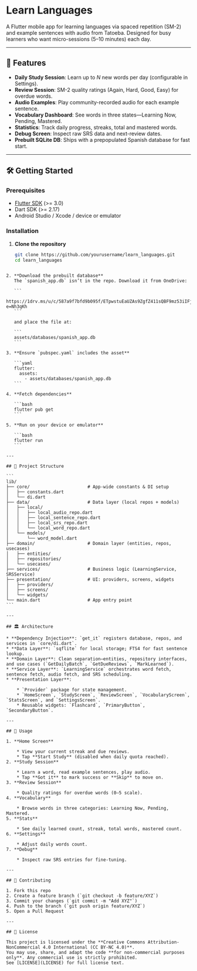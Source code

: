 # Learn Languages

A Flutter mobile app for learning languages via spaced repetition (SM-2) and example sentences with audio from Tatoeba. Designed for busy learners who want micro-sessions (5–10 minutes) each day.

---

## 🚀 Features

- **Daily Study Session**: Learn up to _N_ new words per day (configurable in Settings).  
- **Review Session**: SM-2 quality ratings (Again, Hard, Good, Easy) for overdue words.  
- **Audio Examples**: Play community-recorded audio for each example sentence.  
- **Vocabulary Dashboard**: See words in three states—Learning Now, Pending, Mastered.  
- **Statistics**: Track daily progress, streaks, total and mastered words.  
- **Debug Screen**: Inspect raw SRS data and next-review dates.  
- **Prebuilt SQLite DB**: Ships with a prepopulated Spanish database for fast start.  

---

## 🛠 Getting Started

### Prerequisites

- [Flutter SDK](https://flutter.dev/docs/get-started/install) (>= 3.0)  
- Dart SDK (>= 2.17)  
- Android Studio / Xcode / device or emulator  

### Installation

1. **Clone the repository**  
   ```bash
   git clone https://github.com/yourusername/learn_languages.git
   cd learn_languages
````

2. **Download the prebuilt database**
   The `spanish_app.db` isn’t in the repo. Download it from OneDrive:

   ```
   https://1drv.ms/u/c/587a9f7bfd9b095f/ETpwstuEaUZAs9ZgfZ411sQBF9mz53iIFjPcv4EvIEVecQ?e=Nh3qKh
   ```

   and place the file at:

   ```
   assets/databases/spanish_app.db
   ```

3. **Ensure `pubspec.yaml` includes the asset**

   ```yaml
   flutter:
     assets:
       - assets/databases/spanish_app.db
   ```

4. **Fetch dependencies**

   ```bash
   flutter pub get
   ```

5. **Run on your device or emulator**

   ```bash
   flutter run
   ```

---

## 📂 Project Structure

```
lib/
├── core/                      # App-wide constants & DI setup
│   ├── constants.dart
│   └── di.dart
├── data/                      # Data layer (local repos + models)
│   ├── local/
│   │   ├── local_audio_repo.dart
│   │   ├── local_sentence_repo.dart
│   │   ├── local_srs_repo.dart
│   │   └── local_word_repo.dart
│   └── models/
│       └── word_model.dart
├── domain/                    # Domain layer (entities, repos, usecases)
│   ├── entities/
│   ├── repositories/
│   └── usecases/
├── services/                  # Business logic (LearningService, SRSService)
├── presentation/              # UI: providers, screens, widgets
│   ├── providers/
│   ├── screens/
│   └── widgets/
└── main.dart                  # App entry point
```

---

## 🏛 Architecture

* **Dependency Injection**: `get_it` registers database, repos, and services in `core/di.dart`.
* **Data Layer**: `sqflite` for local storage; FTS4 for fast sentence lookup.
* **Domain Layer**: Clean separation—entities, repository interfaces, and use cases (`GetDailyBatch`, `GetDueReviews`, `MarkLearned`).
* **Service Layer**: `LearningService` orchestrates word fetch, sentence fetch, audio fetch, and SRS scheduling.
* **Presentation Layer**:

    * `Provider` package for state management.
    * `HomeScreen`, `StudyScreen`, `ReviewScreen`, `VocabularyScreen`, `StatsScreen`, and `SettingsScreen`.
    * Reusable widgets: `Flashcard`, `PrimaryButton`, `SecondaryButton`.

---

## 🎯 Usage

1. **Home Screen**

    * View your current streak and due reviews.
    * Tap **Start Study** (disabled when daily quota reached).
2. **Study Session**

    * Learn a word, read example sentences, play audio.
    * Tap **Got it** to mark success or **Skip** to move on.
3. **Review Session**

    * Quality ratings for overdue words (0–5 scale).
4. **Vocabulary**

    * Browse words in three categories: Learning Now, Pending, Mastered.
5. **Stats**

    * See daily learned count, streak, total words, mastered count.
6. **Settings**

    * Adjust daily words count.
7. **Debug**

    * Inspect raw SRS entries for fine-tuning.

---

## 🤝 Contributing

1. Fork this repo
2. Create a feature branch (`git checkout -b feature/XYZ`)
3. Commit your changes (`git commit -m "Add XYZ"`)
4. Push to the branch (`git push origin feature/XYZ`)
5. Open a Pull Request

---

## 📝 License

This project is licensed under the **Creative Commons Attribution-NonCommercial 4.0 International (CC BY-NC 4.0)**.
You may use, share, and adapt the code **for non-commercial purposes only**. Any commercial use is strictly prohibited.
See [LICENSE](LICENSE) for full license text.


